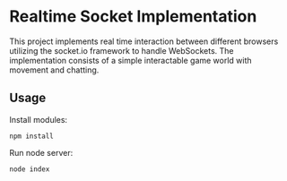# Realtime Socket Implementation

This project implements real time interaction between different browsers utilizing the socket.io framework to handle WebSockets.
The implementation consists of a simple interactable game world with movement and chatting.

## Usage
Install modules:
```console
npm install
```
Run node server:
```console
node index
```
